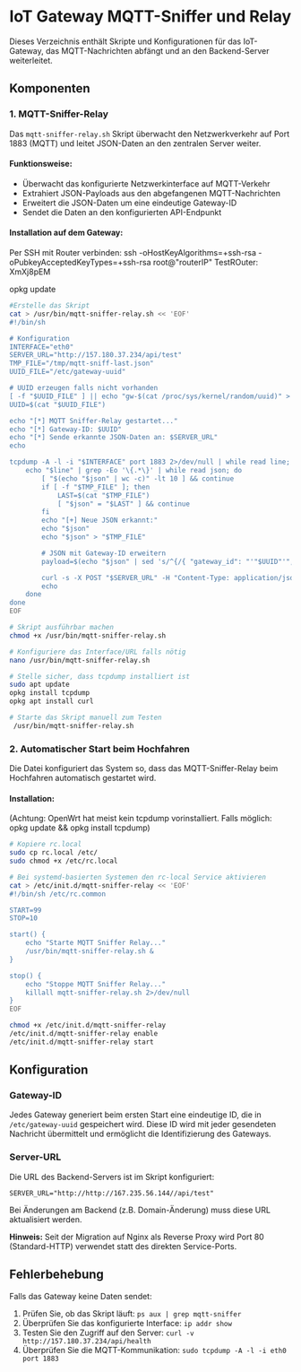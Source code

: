 # IoT Gateway MQTT-Sniffer und Relay

Dieses Verzeichnis enthält Skripte und Konfigurationen für das IoT-Gateway, das MQTT-Nachrichten abfängt und an den Backend-Server weiterleitet.

## Komponenten

### 1. MQTT-Sniffer-Relay

Das `mqtt-sniffer-relay.sh` Skript überwacht den Netzwerkverkehr auf Port 1883 (MQTT) und leitet JSON-Daten an den zentralen Server weiter.

#### Funktionsweise:
- Überwacht das konfigurierte Netzwerkinterface auf MQTT-Verkehr
- Extrahiert JSON-Payloads aus den abgefangenen MQTT-Nachrichten
- Erweitert die JSON-Daten um eine eindeutige Gateway-ID
- Sendet die Daten an den konfigurierten API-Endpunkt

#### Installation auf dem Gateway:
Per SSH mit Router verbinden: 
ssh -oHostKeyAlgorithms=+ssh-rsa -oPubkeyAcceptedKeyTypes=+ssh-rsa root@"routerIP"
TestROuter: XmXj8pEM

opkg update

```bash
#Erstelle das Skript
cat > /usr/bin/mqtt-sniffer-relay.sh << 'EOF'
#!/bin/sh

# Konfiguration
INTERFACE="eth0"
SERVER_URL="http://157.180.37.234/api/test"
TMP_FILE="/tmp/mqtt-sniff-last.json"
UUID_FILE="/etc/gateway-uuid"

# UUID erzeugen falls nicht vorhanden
[ -f "$UUID_FILE" ] || echo "gw-$(cat /proc/sys/kernel/random/uuid)" > "$UUID_FILE"
UUID=$(cat "$UUID_FILE")

echo "[*] MQTT Sniffer-Relay gestartet..."
echo "[*] Gateway-ID: $UUID"
echo "[*] Sende erkannte JSON-Daten an: $SERVER_URL"
echo

tcpdump -A -l -i "$INTERFACE" port 1883 2>/dev/null | while read line; do
    echo "$line" | grep -Eo '\{.*\}' | while read json; do
        [ "$(echo "$json" | wc -c)" -lt 10 ] && continue
        if [ -f "$TMP_FILE" ]; then
            LAST=$(cat "$TMP_FILE")
            [ "$json" = "$LAST" ] && continue
        fi
        echo "[+] Neue JSON erkannt:"
        echo "$json"
        echo "$json" > "$TMP_FILE"

        # JSON mit Gateway-ID erweitern
        payload=$(echo "$json" | sed 's/^{/{ "gateway_id": "'"$UUID"'", /')

        curl -s -X POST "$SERVER_URL" -H "Content-Type: application/json" -d "$payload"
        echo
    done
done
EOF

# Skript ausführbar machen
chmod +x /usr/bin/mqtt-sniffer-relay.sh

# Konfiguriere das Interface/URL falls nötig
nano /usr/bin/mqtt-sniffer-relay.sh

# Stelle sicher, dass tcpdump installiert ist
sudo apt update
opkg install tcpdump
opkg apt install curl

# Starte das Skript manuell zum Testen
 /usr/bin/mqtt-sniffer-relay.sh
```

### 2. Automatischer Start beim Hochfahren

Die Datei  konfiguriert das System so, dass das MQTT-Sniffer-Relay beim Hochfahren automatisch gestartet wird.

#### Installation:

(Achtung: OpenWrt hat meist kein tcpdump vorinstalliert. Falls möglich: opkg update && opkg install tcpdump)

```bash
# Kopiere rc.local
sudo cp rc.local /etc/
sudo chmod +x /etc/rc.local

# Bei systemd-basierten Systemen den rc-local Service aktivieren
cat > /etc/init.d/mqtt-sniffer-relay << 'EOF'
#!/bin/sh /etc/rc.common

START=99
STOP=10

start() {
    echo "Starte MQTT Sniffer Relay..."
    /usr/bin/mqtt-sniffer-relay.sh &
}

stop() {
    echo "Stoppe MQTT Sniffer Relay..."
    killall mqtt-sniffer-relay.sh 2>/dev/null
}
EOF

chmod +x /etc/init.d/mqtt-sniffer-relay
/etc/init.d/mqtt-sniffer-relay enable
/etc/init.d/mqtt-sniffer-relay start
```

## Konfiguration

### Gateway-ID

Jedes Gateway generiert beim ersten Start eine eindeutige ID, die in `/etc/gateway-uuid` gespeichert wird. Diese ID wird mit jeder gesendeten Nachricht übermittelt und ermöglicht die Identifizierung des Gateways.

### Server-URL

Die URL des Backend-Servers ist im Skript konfiguriert:
```
SERVER_URL="http://http://167.235.56.144//api/test"
```

Bei Änderungen am Backend (z.B. Domain-Änderung) muss diese URL aktualisiert werden.

**Hinweis:** Seit der Migration auf Nginx als Reverse Proxy wird Port 80 (Standard-HTTP) verwendet statt des direkten Service-Ports.

## Fehlerbehebung

Falls das Gateway keine Daten sendet:

1. Prüfen Sie, ob das Skript läuft: `ps aux | grep mqtt-sniffer`
2. Überprüfen Sie das konfigurierte Interface: `ip addr show`
3. Testen Sie den Zugriff auf den Server: `curl -v http://157.180.37.234/api/health`
4. Überprüfen Sie die MQTT-Kommunikation: `sudo tcpdump -A -l -i eth0 port 1883`
